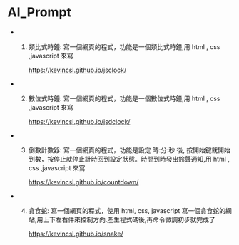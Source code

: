 # AI_Prompt

- 1. 類比式時鐘: 寫一個網頁的程式，功能是一個類比式時鐘,用 html , css ,javascript 來寫

     https://kevincsl.github.io/jsclock/
     
- 2. 數位式時鐘: 寫一個網頁的程式，功能是一個數位式時鐘,用 html , css ,javascript 來寫
 
     https://kevincsl.github.io/jsdclock/

- 3. 倒數計數器: 寫一個網頁的程式，功能是設定 時:分:秒 後, 按開始鍵就開始到數，按停止就停止計時回到設定狀態。時間到時發出鈴聲通知,用 html , css ,javascript 來寫
 
     https://kevincsl.github.io/countdown/
     
- 4. 貪食蛇: 寫一個網頁的程式，使用 html, css, javascript 寫一個貪食蛇的網站,用上下左右件來控制方向.產生程式碼後,再命令微調初步就完成了
     
     https://kevincsl.github.io/snake/

